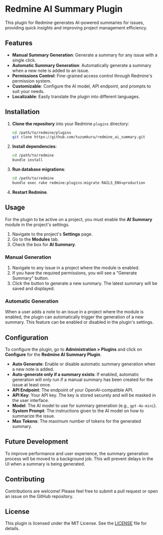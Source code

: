 # Redmine AI Summary Plugin

This plugin for Redmine generates AI-powered summaries for issues, providing quick insights and improving project management efficiency.

## Features

*   **Manual Summary Generation**: Generate a summary for any issue with a single click.
*   **Automatic Summary Generation**: Automatically generate a summary when a new note is added to an issue.
*   **Permissions Control**: Fine-grained access control through Redmine's permission system.
*   **Customizable**: Configure the AI model, API endpoint, and prompts to suit your needs.
*   **Localizable**: Easily translate the plugin into different languages.

## Installation

1.  **Clone the repository** into your Redmine `plugins` directory:
    ```bash
    cd /path/to/redmine/plugins
    git clone https://github.com/tuzumkuru/redmine_ai_summary.git
    ```
2.  **Install dependencies**:
    ```bash
    cd /path/to/redmine
    bundle install
    ```
3.  **Run database migrations**:
    ```bash
    cd /path/to/redmine
    bundle exec rake redmine:plugins:migrate RAILS_ENV=production
    ```
4.  **Restart Redmine**.

## Usage

For the plugin to be active on a project, you must enable the **AI Summary** module in the project's settings.

1.  Navigate to the project's **Settings** page.
2.  Go to the **Modules** tab.
3.  Check the box for **AI Summary**.

### Manual Generation

1.  Navigate to any issue in a project where the module is enabled.
2.  If you have the required permissions, you will see a "Generate Summary" button.
3.  Click the button to generate a new summary. The latest summary will be saved and displayed.

### Automatic Generation

When a user adds a note to an issue in a project where the module is enabled, the plugin can automatically trigger the generation of a new summary. This feature can be enabled or disabled in the plugin's settings.

## Configuration

To configure the plugin, go to **Administration > Plugins** and click on **Configure** for the **Redmine AI Summary Plugin**.

*   **Auto Generate**: Enable or disable automatic summary generation when a new note is added.
*   **Auto-generate only if a summary exists**: If enabled, automatic generation will only run if a manual summary has been created for the issue at least once.
*   **API Endpoint**: The endpoint of your OpenAI-compatible API.
*   **API Key**: Your API key. The key is stored securely and will be masked in the user interface.
*   **Model**: The AI model to use for summary generation (e.g., `gpt-4o-mini`).
*   **System Prompt**: The instructions given to the AI model on how to summarize the issue.
*   **Max Tokens**: The maximum number of tokens for the generated summary.

## Future Development

To improve performance and user experience, the summary generation process will be moved to a background job. This will prevent delays in the UI when a summary is being generated.

## Contributing

Contributions are welcome! Please feel free to submit a pull request or open an issue on the GitHub repository.

## License

This plugin is licensed under the MIT License. See the [LICENSE](LICENSE) file for details.